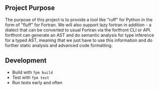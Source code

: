 ## Project Purpose

The purpose of this project is to provide a tool like "ruff" for Python in the form of "fluff" for Fortran. We will also support lazy fortran in addition - a dialect that can be converted to usual Fortran via the fortfront CLI or API. fortfront can generate an AST and do semantic analysis for type inference for a typed AST, meaning that we just have to use this information and do further static analysis and advanced code formatting.

## Development

- Build with `fpm build`
- Test with `fpm test`
- Run tests early and often
